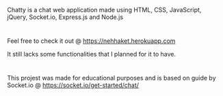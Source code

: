 Chatty is a chat web application made using HTML, CSS, JavaScript, jQuery, Socket.io, Express.js and Node.js

#
Feel free to check it out @ https://nehhaket.herokuapp.com

It still lacks some functionalities that I planned for it to have.

#
This projest was made for educational purposes and is based on guide by Socket.io @ https://socket.io/get-started/chat/
